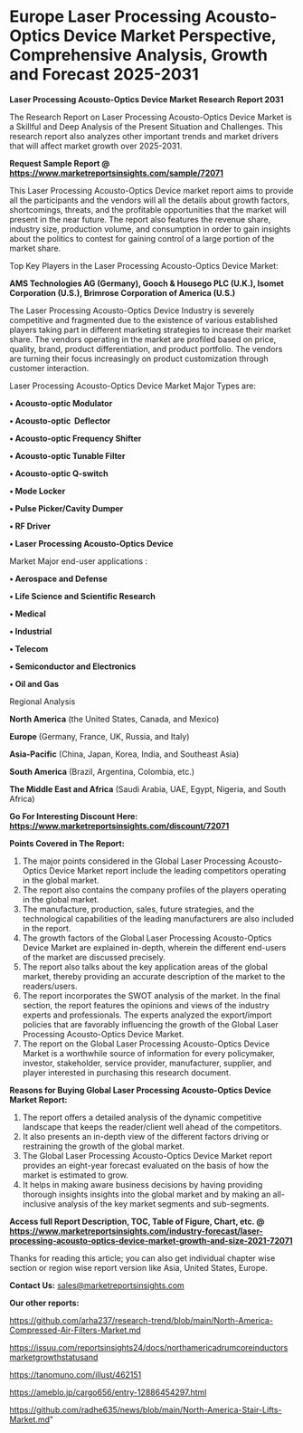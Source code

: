  # Europe Laser Processing Acousto-Optics Device Market Perspective, Comprehensive Analysis, Growth and Forecast 2025-2031

<strong>Laser Processing Acousto-Optics Device Market Research Report 2031</strong>

The Research Report on Laser Processing Acousto-Optics Device Market is a Skillful and Deep Analysis of the Present Situation and Challenges. This research report also analyzes other important trends and market drivers that will affect market growth over 2025-2031.

<strong>Request Sample Report @ <a href=https://www.marketreportsinsights.com/sample/72071>https://www.marketreportsinsights.com/sample/72071</a></strong>

This Laser Processing Acousto-Optics Device market report aims to provide all the participants and the vendors will all the details about growth factors, shortcomings, threats, and the profitable opportunities that the market will present in the near future. The report also features the revenue share, industry size, production volume, and consumption in order to gain insights about the politics to contest for gaining control of a large portion of the market share.

Top Key Players in the Laser Processing Acousto-Optics Device Market:

<strong>AMS Technologies AG (Germany), Gooch & Housego PLC (U.K.), Isomet Corporation (U.S.), Brimrose Corporation of America (U.S.)</strong>

The Laser Processing Acousto-Optics Device Industry is severely competitive and fragmented due to the existence of various established players taking part in different marketing strategies to increase their market share. The vendors operating in the market are profiled based on price, quality, brand, product differentiation, and product portfolio. The vendors are turning their focus increasingly on product customization through customer interaction.

Laser Processing Acousto-Optics Device Market Major Types are:

<strong>• Acousto-optic Modulator

• Acousto-optic  Deflector

• Acousto-optic Frequency Shifter

• Acousto-optic Tunable Filter

• Acousto-optic Q-switch

• Mode Locker

• Pulse Picker/Cavity Dumper

• RF Driver

• Laser Processing Acousto-Optics Device</strong>

Market Major end-user applications :

<strong>• Aerospace and Defense

• Life Science and Scientific Research

• Medical

• Industrial

• Telecom

• Semiconductor and Electronics

• Oil and Gas</strong>

Regional Analysis

</u><strong><b>North America</b></strong> (the United States, Canada, and Mexico)

<strong><b>Europe </b></strong>(Germany, France, UK, Russia, and Italy)

<strong><b>Asia-Pacific</b></strong> (China, Japan, Korea, India, and Southeast Asia)

<strong><b>South America</b></strong> (Brazil, Argentina, Colombia, etc.)

<strong><b>The Middle East and Africa</b></strong> (Saudi Arabia, UAE, Egypt, Nigeria, and South Africa)

<strong>Go For Interesting Discount Here: <a href=https://www.marketreportsinsights.com/discount/72071>https://www.marketreportsinsights.com/discount/72071</a></strong>

<strong>Points Covered in The Report:</strong>
<ol>
  <li>The major points considered in the Global Laser Processing Acousto-Optics Device Market report include the leading competitors operating in the global market.</li>
  <li>The report also contains the company profiles of the players operating in the global market.</li>
  <li>The manufacture, production, sales, future strategies, and the technological capabilities of the leading manufacturers are also included in the report.</li>
  <li>The growth factors of the Global Laser Processing Acousto-Optics Device Market are explained in-depth, wherein the different end-users of the market are discussed precisely.</li>
  <li>The report also talks about the key application areas of the global market, thereby providing an accurate description of the market to the readers/users.</li>
  <li>The report incorporates the SWOT analysis of the market. In the final section, the report features the opinions and views of the industry experts and professionals. The experts analyzed the export/import policies that are favorably influencing the growth of the Global Laser Processing Acousto-Optics Device Market.</li>
  <li>The report on the Global Laser Processing Acousto-Optics Device Market is a worthwhile source of information for every policymaker, investor, stakeholder, service provider, manufacturer, supplier, and player interested in purchasing this research document.</li>
</ol>
<strong>Reasons for Buying Global Laser Processing Acousto-Optics Device Market Report:</strong>

<ol>
  <li>The report offers a detailed analysis of the dynamic competitive landscape that keeps the reader/client well ahead of the competitors.</li>
  <li>It also presents an in-depth view of the different factors driving or restraining the growth of the global market.</li>
  <li>The Global Laser Processing Acousto-Optics Device Market report provides an eight-year forecast evaluated on the basis of how the market is estimated to grow.</li>
  <li>It helps in making aware business decisions by having providing thorough insights insights into the global market and by making an all-inclusive analysis of the key market segments and sub-segments.</li>
</ol>
<strong>Access full Report Description, TOC, Table of Figure, Chart, etc. @ <a href=https://www.marketreportsinsights.com/industry-forecast/laser-processing-acousto-optics-device-market-growth-and-size-2021-72071>https://www.marketreportsinsights.com/industry-forecast/laser-processing-acousto-optics-device-market-growth-and-size-2021-72071</a></strong>


Thanks for reading this article; you can also get individual chapter wise section or region wise report version like Asia, United States, Europe.

<strong>Contact Us:</strong>
sales@marketreportsinsights.com

<strong>Our other reports:</strong>

<a href=https://github.com/arha237/research-trend/blob/main/North-America-Compressed-Air-Filters-Market.md>https://github.com/arha237/research-trend/blob/main/North-America-Compressed-Air-Filters-Market.md</a>

<a href=https://issuu.com/reportsinsights24/docs/northamericadrumcoreinductorsmarketgrowthstatusand>https://issuu.com/reportsinsights24/docs/northamericadrumcoreinductorsmarketgrowthstatusand</a>

<a href=https://tanomuno.com/illust/462151>https://tanomuno.com/illust/462151</a>

<a href=https://ameblo.jp/cargo656/entry-12886454297.html>https://ameblo.jp/cargo656/entry-12886454297.html</a>

<a href=https://github.com/radhe635/news/blob/main/North-America-Stair-Lifts-Market.md>https://github.com/radhe635/news/blob/main/North-America-Stair-Lifts-Market.md</a>"
